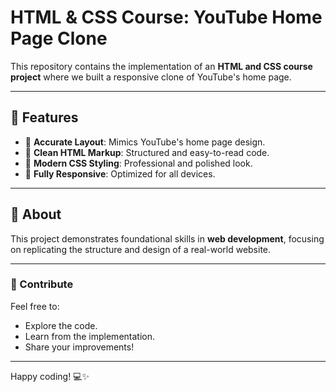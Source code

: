 # HTML & CSS Course: YouTube Home Page Clone  

This repository contains the implementation of an **HTML and CSS course project** where we built a responsive clone of YouTube's home page.  

---

## 🌟 Features  

- 🎨 **Accurate Layout**: Mimics YouTube's home page design.  
- 🧹 **Clean HTML Markup**: Structured and easy-to-read code.  
- 💎 **Modern CSS Styling**: Professional and polished look.  
- 📱 **Fully Responsive**: Optimized for all devices.  

---

## 🚀 About  

This project demonstrates foundational skills in **web development**, focusing on replicating the structure and design of a real-world website.  

---

### 🤝 Contribute  

Feel free to:  
- Explore the code.  
- Learn from the implementation.  
- Share your improvements!  

---

Happy coding! 💻✨

